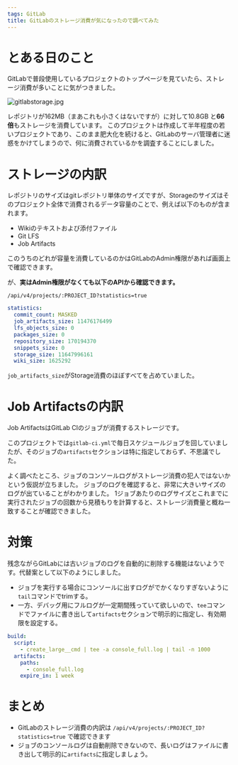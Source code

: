 ```yaml
---
tags: GitLab
title: GitLabのストレージ消費が気になったので調べてみた
---
```

# とある日のこと
GitLabで普段使用しているプロジェクトのトップページを見ていたら、ストレージ消費が多いことに気がつきました。

![gitlabstorage.jpg](https://qiita-image-store.s3.ap-northeast-1.amazonaws.com/0/67228/3ed757e2-f1c2-5a4c-4d5b-0b969db7ea22.jpeg)

レポジトリが162MB（まあこれも小さくはないですが）に対して10.8GB と**66倍**もストレージを消費しています。
このプロジェクトは作成して半年程度の若いプロジェクトであり、このまま肥大化を続けると、GitLabのサーバ管理者に迷惑をかけてしまうので、何に消費されているかを調査することにしました。

# ストレージの内訳
レポジトリのサイズはgitレポジトリ単体のサイズですが、Storageのサイズはそのプロジェクト全体で消費されるデータ容量のことで、例えば以下のものが含まれます。

- Wikiのテキストおよび添付ファイル
- Git LFS
- Job Artifacts

このうちのどれが容量を消費しているのかはGitLabのAdmin権限があれば画面上で確認できます。

が、**実はAdmin権限がなくても以下のAPIから確認できます。**

```
/api/v4/projects/:PROJECT_ID?statistics=true
```

```yaml
statistics:
  commit_count: MASKED
  job_artifacts_size: 11476176499
  lfs_objects_size: 0
  packages_size: 0
  repository_size: 170194370
  snippets_size: 0
  storage_size: 11647996161
  wiki_size: 1625292
```

`job_artifacts_size`がStorage消費のほぼすべてを占めていました。

# Job Artifactsの内訳
Job ArtifactsはGitLab CIのジョブが消費するストレージです。

このプロジェクトでは`gitlab-ci.yml`で毎日スケジュールジョブを回していましたが、そのジョブの`artifacts`セクションは特に指定しておらず、不思議でした。

よく調べたところ、ジョブのコンソールログがストレージ消費の犯人ではないかという仮説が立ちました。
ジョブのログを確認すると、非常に大きいサイズのログが出ていることがわかりました。
1ジョブあたりのログサイズとこれまでに実行されたジョブの回数から見積もりを計算すると、ストレージ消費量と概ね一致することが確認できました。

# 対策
残念ながらGitLabには古いジョブのログを自動的に削除する機能はないようです。代替案として以下のようにしました。

- ジョブを実行する場合にコンソールに出すログがでかくなりすぎないように`tail`コマンドでtrimする。
- 一方、デバッグ用にフルログが一定期間残っていて欲しいので、`tee`コマンドでファイルに書き出して`artifacts`セクションで明示的に指定し、有効期限を設定する。

```yaml
build:
  script:
    - create_large__cmd | tee -a console_full.log | tail -n 1000
  artifacts:
    paths:
      - console_full.log
    expire_in: 1 week
```
      
# まとめ
- GitLabのストレージ消費の内訳は `/api/v4/projects/:PROJECT_ID?statistics=true` で確認できます
- ジョブのコンソールログは自動削除できないので、長いログはファイルに書き出して明示的に`artifacts`に指定しましょう。
